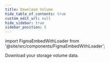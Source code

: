 ```yaml
---
title: Download Volume
hide_table_of_contents: true
custom_edit_url: null
hide_sidebar: true
sidebar_position: 5
---
```


import FigmaEmbedWithLoader from '@site/src/components/FigmaEmbedWithLoader';

Download your storage volume data.

<div style={{ width: "100%", height: "auto", margin: 0, padding: 0, overflow: "hidden" }}>
  <FigmaEmbedWithLoader  className="figma-wrapper"
    url="https://embed.figma.com/proto/5SaNxwtuTrjcodpxGULVcc/Download-Volume?node-id=7-79&scaling=scale-down-width&content-scaling=fixed&page-id=0%3A1&starting-point-node-id=7%3A2&embed-host=share"
    thumbnail="/img/template-thumbnail.jpg" 
  />
</div>